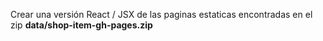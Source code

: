 Crear una versión React / JSX de las paginas estaticas encontradas en el zip __data/shop-item-gh-pages.zip__